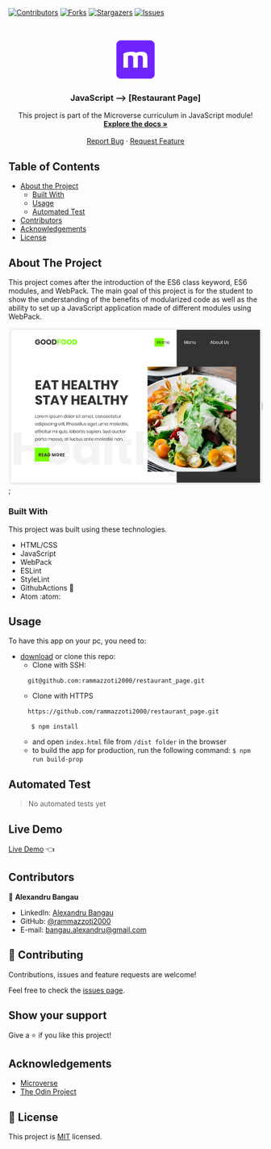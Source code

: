 <!--
*** Thanks for checking out this README Template. If you have a suggestion that would
*** make this better, please fork the repo and create a pull request or simply open
*** an issue with the tag "enhancement".
*** Thanks again! Now go create something AMAZING! :D
-->

<!-- PROJECT SHIELDS -->
<!--
*** I'm using markdown "reference style" links for readability.
*** Reference links are enclosed in brackets [ ] instead of parentheses ( ).
*** See the bottom of this document for the declaration of the reference variables
*** for contributors-url, forks-url, etc. This is an optional, concise syntax you may use.
*** https://www.markdownguide.org/basic-syntax/#reference-style-links
-->
[![Contributors][contributors-shield]][contributors-url]
[![Forks][forks-shield]][forks-url]
[![Stargazers][stars-shield]][stars-url]
[![Issues][issues-shield]][issues-url]


<!-- PROJECT LOGO -->
<br />
<p align="center">
  <a href="https://github.com/rammazzoti2000/restaurant_page">
    <img src="src/assets/readme/microverse.png" alt="Logo" width="80" height="80">
  </a>

  <h3 align="center">JavaScript --> [Restaurant Page]</h3>

  <p align="center">
    This project is part of the Microverse curriculum in JavaScript module!
    <br />
    <a href="https://github.com/rammazzoti2000/restaurant_page"><strong>Explore the docs »</strong></a>
    <br />
    <br />
    <a href="https://github.com/rammazzoti2000/restaurant_page/issues">Report Bug</a>
    ·
    <a href="https://github.com/rammazzoti2000/restaurant_page/issues">Request Feature</a>

  </p>
</p>

<!-- TABLE OF CONTENTS -->
## Table of Contents

* [About the Project](#about-the-project)
  * [Built With](#built-with)
  * [Usage](#usage)
  * [Automated Test](#automated-test)
* [Contributors](#contributors)
* [Acknowledgements](#acknowledgements)
* [License](#license)

<!-- ABOUT THE PROJECT -->
## About The Project

This project comes after the introduction of the ES6 class keyword, ES6 modules, and WebPack. The main goal of this project is for the student to show the understanding of the benefits of modularized code as well as the ability to set up a JavaScript application made of different modules using WebPack.

![screenshot](src/assets/readme/screenshot.png);

### Built With
This project was built using these technologies.
* HTML/CSS
* JavaScript
* WebPack
* ESLint
* StyleLint
* GithubActions :muscle:
* Atom :atom:

<!-- INSTALLATION -->
## Usage

To have this app on your pc, you need to:
* [download](https://github.com/rammazzoti2000/restaurant_page/archive/develop.zip) or clone this repo:
  - Clone with SSH:
  ```
    git@github.com:rammazzoti2000/restaurant_page.git
  ```
  - Clone with HTTPS
  ```
    https://github.com/rammazzoti2000/restaurant_page.git
  ```
  ```$ cd restaurant_page
     $ npm install
  ```
  - and open `index.html` file from `/dist folder` in the browser
  - to build the app for production, run the following command:
    `$ npm run build-prop`

## Automated Test
 > No automated tests yet

## Live Demo

[Live Demo](https://rammazzoti2000.github.io/restaurant_page/) :point_left:

<!-- CONTACT -->
## Contributors

👤 **Alexandru Bangau**

- LinkedIn: [Alexandru Bangau](https://www.linkedin.com/in/alexandru-bangau/)
- GitHub: [@rammazzoti2000](https://github.com/rammazzoti2000)
- E-mail: bangau.alexandru@gmail.com

## :handshake: Contributing

Contributions, issues and feature requests are welcome!

Feel free to check the [issues page](https://github.com/rammazzoti2000/restaurant_page/issues).

## Show your support

Give a :star: if you like this project!


<!-- ACKNOWLEDGEMENTS -->
## Acknowledgements
* [Microverse](https://www.microverse.org/)
* [The Odin Project](https://www.theodinproject.com/)

<!-- MARKDOWN LINKS & IMAGES -->
<!-- https://www.markdownguide.org/basic-syntax/#reference-style-links -->
[contributors-shield]: https://img.shields.io/github/contributors/rammazzoti2000/restaurant_page.svg?style=flat-square
[contributors-url]: https://github.com/rammazzoti2000/restaurant_page/graphs/contributors
[forks-shield]: https://img.shields.io/github/forks/rammazzoti2000/restaurant_page.svg?style=flat-square
[forks-url]: https://github.com/rammazzoti2000/restaurant_page/network/members
[stars-shield]: https://img.shields.io/github/stars/rammazzoti2000/restaurant_page.svg?style=flat-square
[stars-url]: https://github.com/rammazzoti2000/restaurant_page/stargazers
[issues-shield]: https://img.shields.io/github/issues/rammazzoti2000/restaurant_page.svg?style=flat-square
[issues-url]: https://github.com/rammazzoti2000/restaurant_page/issues

## 📝 License

This project is [MIT](https://opensource.org/licenses/MIT) licensed.
